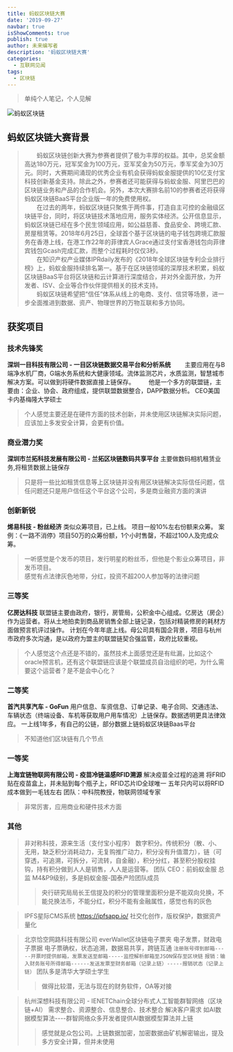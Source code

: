 ```yaml
---
title: 蚂蚁区块链大赛
date: '2019-09-27'
navbar: true
isShowComments: true
publish: true
author: 未来编写者
description: '蚂蚁区块链大赛'
categories:
  - 互联网见闻
tags:
  - 区块链
---
```


> 单纯个人笔记，个人见解

![蚂蚁区块链](https://oss.ifuture.pro/file/ifuture/antbaas.jpg)

## 蚂蚁区块链大赛背景

> &emsp;&emsp;蚂蚁区块链创新大赛为参赛者提供了极为丰厚的权益。其中，总奖金额高达180万元，冠军奖金为100万元，亚军奖金为50万元，季军奖金为30万元。同时，大赛期间涌现的优秀企业有机会获得蚂蚁金服提供的10亿支付宝科技创新基金支持。除此之外，参赛者还可能获得与蚂蚁金服、阿里巴巴的区块链业务和产品的合作机会。另外，本次大赛排名前10的参赛者还将获得蚂蚁区块链BaaS平台企业版一年的免费使用权。  
> &emsp;&emsp;在过去的两年，蚂蚁区块链只聚焦于两件事，打造自主可控的金融级区块链平台，同时，将区块链技术落地应用，服务实体经济。公开信息显示，蚂蚁区块链已经在多个民生领域应用，如公益慈善、食品安全、跨境汇款、房屋租赁等。2018年6月25日，全球首个基于区块链的电子钱包跨境汇款服务在香港上线，在港工作22年的菲律宾人Grace通过支付宝香港钱包向菲律宾钱包Gcash完成汇款，而整个过程耗时仅仅3秒。  
> &emsp;&emsp;在知识产权产业媒体IPRdaily发布的《2018年全球区块链专利企业排行榜》上，蚂蚁金服持续排名第一。基于在区块链领域的深厚技术积累，蚂蚁区块链BaaS平台将区块链和云计算进行深度结合，并对外全面开放，为开发者、ISV、企业等合作伙伴提供相关的技术支持。  
> &emsp;&emsp;蚂蚁区块链希望把“信任”体系从线上的电商、支付、信贷等场景，进一步全面推进到数据、资产、物理世界的万物互联和多方协同。

## 获奖项目

### 技术先锋奖
**深圳一目科技有限公司 - 一目区块链数据交易平台和分析系统**
&emsp;&emsp;主要应用在与B端净水机厂商，G端水务系统和大健康领域。流体监测芯片，水质监测，智慧城市解决方案。可以做到将硬件数据直接上链保存。
&emsp;&emsp;他是一个多方的联盟链，主要由：企业、协会、政府组成，提供联盟数据整合，DAPP数据分析。
CEO美国卡内基梅隆大学硕士
> 个人感觉主要还是在硬件方面的技术创新，并未使用区块链解决实际问题，应该加上多发安全计算，会更有价值。

### 商业潜力奖
**深圳市兰拓科技发展有限公司 - 兰拓区块链数码共享平台**
主要做数码相机租赁业务,将租赁数据上链保存
> 只是将一些比如租赁信息等上区块链并没有用区块链解决实际信任问题，信任问题还只是用户信任这个平台这个公司，多是商业融资方面的演讲

### 创新新锐
**烯易科技  -  粉丝经济**
类似众筹项目，已上线。
项目一般10%左右份额来众筹。
案例：《一路不消停》项目50万的众筹份额，1个小时售罄，不超过100人及完成众筹。
> 一听感觉是个发币的项目，发行明星的粉丝币，但他是个影业众筹项目，非发币项目。  
> 感觉有点法律灰色地带，分红，投资不超200人参加等的法律问题

### 三等奖
**亿房达科技**
联盟链主要由政府，银行，房管局，公积金中心组成。亿房达（房企）作为运营者。将从土地拍卖到商品房销售全部上链记录，包括对精装修房的耗材方面做预言机评过操作。
计划在今年年底上线。母公司具有国企背景，项目与杭州市政府多次沟通，是以政府为盟主的联盟链契合强监管，政府比较重视。

> 个人感觉这个点还是不错的，虽然技术上面感觉还是有纰漏，比如这个oracle预言机，还有这个联盟链应该是个联盟成员自治组织的吧，为什么需要这个运营者？是不是会中心化？

### 二等奖
**首汽共享汽车 - GoFun**
用户信息、车资信息、订单记录、电子合同、交通违法、车辆状态（终端设备、车机等获取用户用车情况）上链保存。数据透明更具法律效应。
一上线1年多，有自己的公链，部分数据上链蚂蚁区块链Baas平台
> 不知道他们区块链有几个节点

### 一等奖
**上海宜链物联网有限公司 -  疫苗冷链温感RFID溯源**
解决疫苗全过程的追溯
将FRID贴在疫苗盒上，并未贴到每个瓶子上，RFID芯片ID全球唯一
五年只内可以将RFID成本做到一毛钱左右
团队：中科院教授，物联网领域专家
> 非常厉害，应用商业和硬件技术方面

### 其他
> 非对称科技，源来生活（支付宝小程序）
数字积分。传统积分（散、小、无用，缺乏积分消耗动力，无复购推广动力，积分没有升值潜力），链（可穿透，可追溯，可拆分，可流转，自金融），积分分红，甚至积分股权挂钩，持有积分做到人人是销售，人人是运营等。
团队  CEO：前蚂蚁金服 总监 M4&P9级别，多是蚂蚁金服-国泰产险团队成员
>>央行研究局局长王信提及的积分的管理里面积分是不能双向兑换，不能兑换法币，不能分红，积分不能有金融属性，感觉也有的灰色

> IPFS星际CMS系统
https://ipfsapp.io/
社交化创作，版权保护，数据资产量化

> 北京恰空网路科技有限公司  everWallet区块链电子票夹
电子发票，财政电子票据
电子票确权，状态追溯，数据易共享，跨链互通
```注册账号得到邮箱-----开票时提供邮箱，发票发送至邮箱-----监控解析邮箱至JSON保存至区块链```
```报销：输入财务账号所得邮箱------发送发票至财务邮箱（记录上链）-----报销状态（记录上链）```
团队多是清华大学硕士学生
>>做得比较潜，无法与现在的财务软件，OA等对接

> 杭州深想科技有限公司  - IENETChain全球分布式人工智能群智网络（区块链+AI）
需求整合、资源整合、信息整合、技术整合
解决客户需求 如AI数据模型算法----群智网络众多开发者提供AI数据模型算法并上链
>>感觉就是众包公司。上链数据加密，加密数据由矿机解密输出，提及多方安全计算，但并未使用
